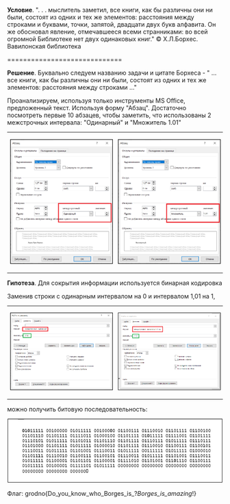 **Условие**. ". . . мыслитель заметил, все книги, как бы различны они ни были, состоят из одних и тех же элементов: расстояния между строками и буквами, точки, запятой, двадцати двух букв алфавита. Он же обосновал явление, отмечавшееся всеми странниками: во всей огромной Библиотеке нет двух одинаковых книг."
© Х.Л.Борхес. Вавилонская библиотека

=============================

**Решение**. Буквально следуем названию задачи и цитате Борхеса - " ... все книги, как бы различны они ни были, состоят из одних и тех же элементов: расстояния между строками ..."

Проанализируем, используя только инструменты MS Office, предложенный текст. Используя форму "Абзац". Достаточно посмотреть первые 10 абзацев, чтобы заметить, что использованы 2 межстрочных интервала: "Одинарный" и "Множитель 1.01"

<table><tr alogn=center>
<td align="center">
<p align="center">
 <img width="500px" src="../../img/StegoInOffice-01.png" alt="qr" border="1"/>
</p>
</td>
<td align="center">
<p align="center">
 <img width="500px" src="../../img/StegoInOffice-02.png" alt="qr" border="1"/>
</p>
</td>
</tr></table>

**Гипотеза**. Для сокрытия информации используется бинарная кодировка

Заменив строки с одинарным интервалом на 0 и интервалом 1,01 на 1,
<table><tr alogn=center>
<td align="center">
<p align="center">
 <img width="500px" src="../../img/StegoInOffice-03.png" alt="qr" border="1"/>
</p>
</td>
<td align="center">
<p align="center">
 <img width="500px" src="../../img/StegoInOffice-04.png" alt="qr" border="1"/>
</p>
</td>
</tr></table>
 можно получить битовую последовательность:

 <p align="center">
 <img width="500px" src="../../img/StegoInOffice-05.png" alt="qr" border="1"/>
</p>

Флаг: grodno{Do_you_know_who_Borges_is_?_Borges_is_amazing_!}





